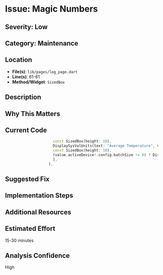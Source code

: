# Issue: Magic Numbers

## Severity: Low

## Category: Maintenance

## Location
- **File(s)**: `lib/pages/log_page.dart`
- **Line(s)**: 61-61
- **Method/Widget**: `SizedBox`

## Description


## Why This Matters


## Current Code
```dart
                      const SizedBox(height: 10),
                      DisplaySysValUnits(text: "Average Temperature", val: displayDouble(value.activeDevice!.state.avgTemp, 2), units: "\u00B0C"),
                      const SizedBox(height: 10),
                      (value.activeDevice!.config.batchSize != 0) ? DisplaySysVal(text: "Number of Passes", val: displayDouble(value.activeDevice!.state.numPasses, 2)) : const Text("Enter batch size to view number of passes.",  style: TextStyle(fontSize: 16, fontStyle: FontStyle.italic)),
                      ],
                    ),
```

## Suggested Fix


## Implementation Steps


## Additional Resources


## Estimated Effort
15-30 minutes

## Analysis Confidence
High
